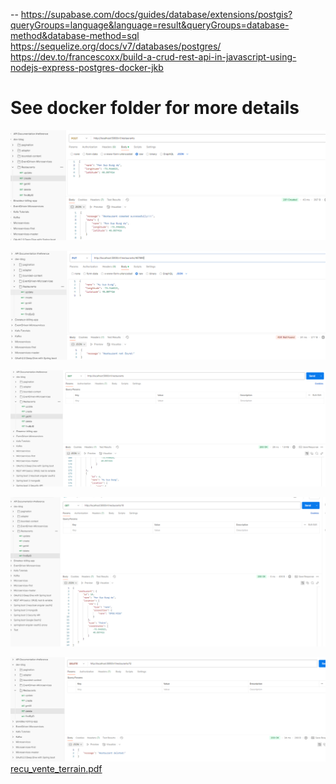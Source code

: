 -- https://supabase.com/docs/guides/database/extensions/postgis?queryGroups=language&language=result&queryGroups=database-method&database-method=sql
https://sequelize.org/docs/v7/databases/postgres/
https://dev.to/francescoxx/build-a-crud-rest-api-in-javascript-using-nodejs-express-postgres-docker-jkb

# See docker folder for more details

![img.png](img.png)

![img_1.png](img_1.png)

![img_2.png](img_2.png)

![img_3.png](img_3.png)

![img_4.png](img_4.png)[recu_vente_terrain.pdf](https://github.com/user-attachments/files/18730002/recu_vente_terrain.pdf)
